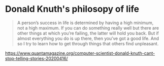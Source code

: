 # Donald Knuth's philosopy of life

> A person’s success in life is determined by having a high minimum, not a high maximum. If you can do something really well but there are other things at which you’re failing, the latter will hold you back. But if almost everything you do is up there, then you’ve got a good life. And so I try to learn how to get through things that others find unpleasant.

<https://www.quantamagazine.org/computer-scientist-donald-knuth-cant-stop-telling-stories-20200416/>
